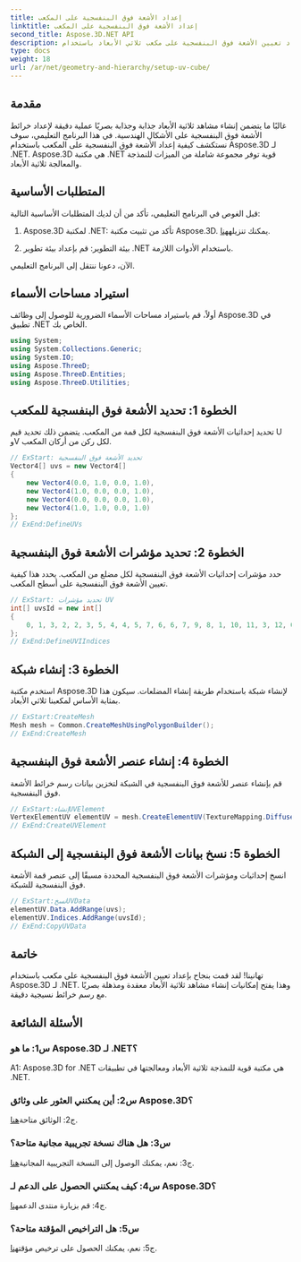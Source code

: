```yaml
---
title: إعداد الأشعة فوق البنفسجية على المكعب
linktitle: إعداد الأشعة فوق البنفسجية على المكعب
second_title: Aspose.3D.NET API
description: تعلم كيفية إعداد تعيين الأشعة فوق البنفسجية على مكعب ثلاثي الأبعاد باستخدام Aspose.3D لـ .NET. قم بإنشاء مشاهد مذهلة بصريًا باستخدام خريطة نسيج دقيقة.
type: docs
weight: 18
url: /ar/net/geometry-and-hierarchy/setup-uv-cube/
---
```

## مقدمة

غالبًا ما يتضمن إنشاء مشاهد ثلاثية الأبعاد جذابة وجذابة بصريًا عملية دقيقة لإعداد خرائط الأشعة فوق البنفسجية على الأشكال الهندسية. في هذا البرنامج التعليمي، سوف نستكشف كيفية إعداد الأشعة فوق البنفسجية على المكعب باستخدام Aspose.3D لـ .NET. Aspose.3D هي مكتبة .NET قوية توفر مجموعة شاملة من الميزات للنمذجة والمعالجة ثلاثية الأبعاد.

## المتطلبات الأساسية

قبل الغوص في البرنامج التعليمي، تأكد من أن لديك المتطلبات الأساسية التالية:

1. Aspose.3D لمكتبة .NET: تأكد من تثبيت مكتبة Aspose.3D. يمكنك تنزيله[هنا](https://releases.aspose.com/3d/net/).

2. بيئة التطوير: قم بإعداد بيئة تطوير .NET باستخدام الأدوات اللازمة.

الآن، دعونا ننتقل إلى البرنامج التعليمي.

## استيراد مساحات الأسماء

أولاً، قم باستيراد مساحات الأسماء الضرورية للوصول إلى وظائف Aspose.3D في تطبيق .NET الخاص بك.

```csharp
using System;
using System.Collections.Generic;
using System.IO;
using Aspose.ThreeD;
using Aspose.ThreeD.Entities;
using Aspose.ThreeD.Utilities;
```

## الخطوة 1: تحديد الأشعة فوق البنفسجية للمكعب

تحديد إحداثيات الأشعة فوق البنفسجية لكل قمة من المكعب. يتضمن ذلك تحديد قيم U وV لكل ركن من أركان المكعب.

```csharp
// ExStart: تحديد الأشعة فوق البنفسجية
Vector4[] uvs = new Vector4[]
{
    new Vector4(0.0, 1.0, 0.0, 1.0),
    new Vector4(1.0, 0.0, 0.0, 1.0),
    new Vector4(0.0, 0.0, 0.0, 1.0),
    new Vector4(1.0, 1.0, 0.0, 1.0)
};
// ExEnd:DefineUVs
```

## الخطوة 2: تحديد مؤشرات الأشعة فوق البنفسجية

حدد مؤشرات إحداثيات الأشعة فوق البنفسجية لكل مضلع من المكعب. يحدد هذا كيفية تعيين الأشعة فوق البنفسجية على أسطح المكعب.

```csharp
// ExStart: تحديد مؤشرات UV
int[] uvsId = new int[]
{
    0, 1, 3, 2, 2, 3, 5, 4, 4, 5, 7, 6, 6, 7, 9, 8, 1, 10, 11, 3, 12, 0, 2, 13
};
// ExEnd:DefineUVIIndices
```

## الخطوة 3: إنشاء شبكة

استخدم مكتبة Aspose.3D لإنشاء شبكة باستخدام طريقة إنشاء المضلعات. سيكون هذا بمثابة الأساس لمكعبنا ثلاثي الأبعاد.

```csharp
// ExStart:CreateMesh
Mesh mesh = Common.CreateMeshUsingPolygonBuilder();
// ExEnd:CreateMesh
```

## الخطوة 4: إنشاء عنصر الأشعة فوق البنفسجية

قم بإنشاء عنصر للأشعة فوق البنفسجية في الشبكة لتخزين بيانات رسم خرائط الأشعة فوق البنفسجية.

```csharp
// ExStart:إنشاءUVElement
VertexElementUV elementUV = mesh.CreateElementUV(TextureMapping.Diffuse, MappingMode.PolygonVertex, ReferenceMode.IndexToDirect);
// ExEnd:CreateUVElement
```

## الخطوة 5: نسخ بيانات الأشعة فوق البنفسجية إلى الشبكة

انسخ إحداثيات ومؤشرات الأشعة فوق البنفسجية المحددة مسبقًا إلى عنصر قمة الأشعة فوق البنفسجية للشبكة.

```csharp
// ExStart:نسخUVData
elementUV.Data.AddRange(uvs);
elementUV.Indices.AddRange(uvsId);
// ExEnd:CopyUVData
```

## خاتمة

تهانينا! لقد قمت بنجاح بإعداد تعيين الأشعة فوق البنفسجية على مكعب باستخدام Aspose.3D لـ .NET. وهذا يفتح إمكانيات إنشاء مشاهد ثلاثية الأبعاد معقدة ومذهلة بصريًا مع رسم خرائط نسيجية دقيقة.

## الأسئلة الشائعة

### س1: ما هو Aspose.3D لـ .NET؟

A1: Aspose.3D for .NET هي مكتبة قوية للنمذجة ثلاثية الأبعاد ومعالجتها في تطبيقات .NET.

### س2: أين يمكنني العثور على وثائق Aspose.3D؟

 ج2: الوثائق متاحة[هنا](https://reference.aspose.com/3d/net/).

### س3: هل هناك نسخة تجريبية مجانية متاحة؟

 ج3: نعم، يمكنك الوصول إلى النسخة التجريبية المجانية[هنا](https://releases.aspose.com/).

### س4: كيف يمكنني الحصول على الدعم لـ Aspose.3D؟

 ج4: قم بزيارة منتدى الدعم[هنا](https://forum.aspose.com/c/3d/18).

### س5: هل التراخيص المؤقتة متاحة؟

 ج5: نعم، يمكنك الحصول على ترخيص مؤقت[هنا](https://purchase.aspose.com/temporary-license/).